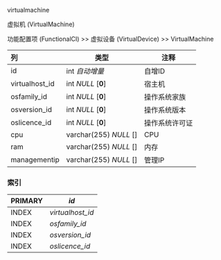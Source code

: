 virtualmachine

虚拟机 (VirtualMachine)

功能配置项 (FunctionalCI) >> 虚拟设备 (VirtualDevice) >> VirtualMachine



| 列             | 类型                   | 注释           |
| :------------- | ---------------------- | -------------- |
| id             | int *自动增量*         | 自增ID         |
| virtualhost_id | int *NULL* [**0**]     | 宿主机         |
| osfamily_id    | int *NULL* [**0**]     | 操作系统家族   |
| osversion_id   | int *NULL* [**0**]     | 操作系统版本   |
| oslicence_id   | int *NULL* [**0**]     | 操作系统许可证 |
| cpu            | varchar(255) *NULL* [] | CPU            |
| ram            | varchar(255) *NULL* [] | 内存           |
| managementip   | varchar(255) *NULL* [] | 管理IP         |

### 索引

| PRIMARY | *id*             |
| :------ | ---------------- |
| INDEX   | *virtualhost_id* |
| INDEX   | *osfamily_id*    |
| INDEX   | *osversion_id*   |
| INDEX   | *oslicence_id*   |